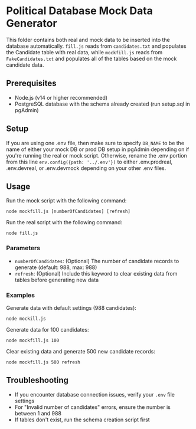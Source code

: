# Political Database Mock Data Generator

This folder contains both real and mock data to be inserted into the database automatically. ```fill.js``` reads from ```candidates.txt``` and populates the Candidate table with real data, while ```mockfill.js``` reads from ```FakeCandidates.txt``` and populates all of the tables based on the mock candidate data.

## Prerequisites

- Node.js (v14 or higher recommended)
- PostgreSQL database with the schema already created (run setup.sql in pgAdmin)

## Setup
If you are using one .env file, then make sure to specify ```DB_NAME``` to be the name of either your mock DB or prod DB setup in pgAdmin depending on if you're running the real or mock script.
Otherwise, rename the .env portion from this line ```env.config({path: '../.env'})``` to either .env.prodreal, .env.devreal, or .env.devmock depending on your other .env files. 

## Usage

Run the mock script with the following command:

```
node mockfill.js [numberOfCandidates] [refresh]
```

Run the real script with the following command:

```
node fill.js
```

### Parameters

- `numberOfCandidates`: (Optional) The number of candidate records to generate (default: 988, max: 988)
- `refresh`: (Optional) Include this keyword to clear existing data from tables before generating new data

### Examples

Generate data with default settings (988 candidates):
```
node mockill.js
```

Generate data for 100 candidates:
```
node mockfill.js 100
```

Clear existing data and generate 500 new candidate records:
```
node mockfill.js 500 refresh
```


## Troubleshooting

- If you encounter database connection issues, verify your `.env` file settings
- For "Invalid number of candidates" errors, ensure the number is between 1 and 988
- If tables don't exist, run the schema creation script first
